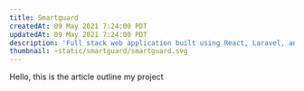 ```yaml
---
title: Smartguard
createdAt: 09 May 2021 7:24:00 PDT
updatedAt: 09 May 2021 7:24:00 PDT
description: 'Full stack web application built using React, Laravel, and MySQL.'
thumbnail: ~static/smartguard/smartguard.svg
---
```


Hello, this is the article outline my project
